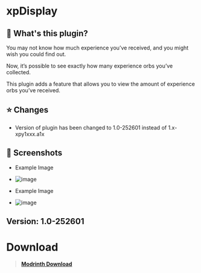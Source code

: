 # xpDisplay
## 🤔 What's this plugin?
You may not know how much experience you’ve received, and you might wish you could find out.

Now, it’s possible to see exactly how many experience orbs you’ve collected.

This plugin adds a feature that allows you to view the amount of experience orbs you’ve received.
## ⭐ Changes
- Version of plugin has been changed to 1.0-252601 instead of 1.x-xpy1xxx.a1x

## 📸 Screenshots
- Example Image
- ![image](https://github.com/user-attachments/assets/aafe433d-4aa8-44bf-b9c8-89d44a8a3321)

- Example Image
- ![image](https://github.com/user-attachments/assets/8c0ef1ba-bcfe-4d5f-909a-1e2a1a138d20)

## Version: 1.0-252601
# Download
> [**Modrinth Download**](https://modrinth.com/plugin/xpdisplay)
